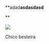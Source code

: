 **adad****asdasdasd****



**

![](https://upload.wikimedia.org/wikipedia/commons/3/3f/HST-SM4.jpeg)


Chico besteira